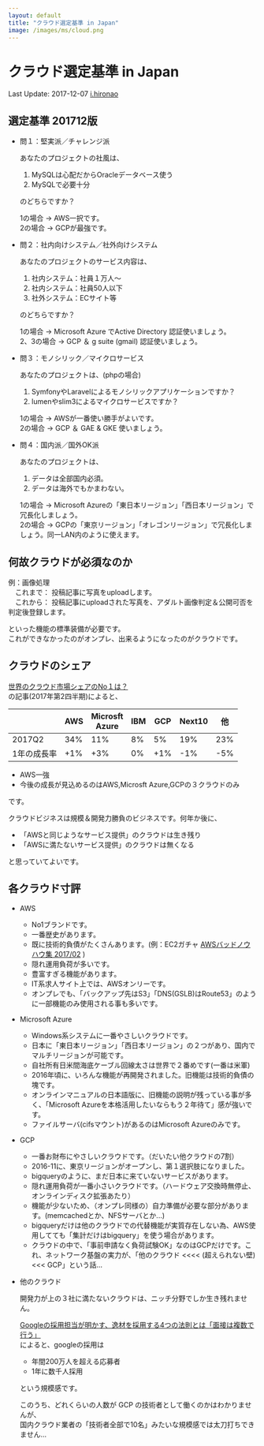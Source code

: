 ```yaml
---
layout: default
title: "クラウド選定基準 in Japan"
image: /images/ms/cloud.png
---
```


# クラウド選定基準 in Japan

<p class="author">
  Last Update: 2017-12-07 <a href="https://github.com/ihironao">i.hironao</a>
</p>

## 選定基準 201712版

- 問１：堅実派／チャレンジ派

  あなたのプロジェクトの社風は、

  1. MySQLは心配だからOracleデータベース使う  
  2. MySQLで必要十分

  のどちらですか？

  1の場合 → AWS一択です。  
  2の場合 → GCPが最強です。

- 問２：社内向けシステム／社外向けシステム

  あなたのプロジェクトのサービス内容は、

  1. 社内システム：社員１万人〜
  2. 社内システム：社員50人以下
  3. 社外システム：ECサイト等

  のどちらですか？

  1の場合 → Microsoft Azure でActive Directory 認証使いましょう。  
  2、3の場合 → GCP ＆ g suite (gmail) 認証使いましょう。

- 問３：モノシリック／マイクロサービス

  あなたのプロジェクトは、(phpの場合)
  
  1. SymfonyやLaravelによるモノシリックアプリケーションですか？
  2. lumenやslim3によるマイクロサービスですか？

  1の場合 → AWSが一番使い勝手がよいです。  
  2の場合 → GCP ＆ GAE & GKE 使いましょう。

- 問４：国内派／国外OK派

  あなたのプロジェクトは、
  
  1. データは全部国内必須。
  1. データは海外でもかまわない。

  1の場合 → Microsoft Azureの「東日本リージョン」「西日本リージョン」で冗長化しましょう。  
  2の場合 → GCPの「東京リージョン」「オレゴンリージョン」で冗長化しましょう。同一LAN内のように使えます。

## 何故クラウドが必須なのか

例：画像処理  
　これまで： 投稿記事に写真をuploadします。  
　これから： 投稿記事にuploadされた写真を、アダルト画像判定＆公開可否を判定後登録します。 

といった機能の標準装備が必要です。  
これができなかったのがオンプレ、出来るようになったのがクラウドです。

## クラウドのシェア

[世界のクラウド市場シェアのNo１は？](http://cloudnights.net/cloud/cloud_research/)  
の記事(2017年第2四半期)によると、

||AWS|Microsft<br>Azure|IBM|GCP|Next10|他|
|---|---|---|---|---|---|---|
|2017Q2|34%|11%|8%|5%|19%|23%|
|1年の成長率|+1%|+3%|0%|+1%|-1%|-5%|

- AWS一強
- 今後の成長が見込めるのはAWS,Microsft Azure,GCPの３クラウドのみ

です。

クラウドビジネスは規模＆開発力勝負のビジネスです。何年か後に、

- 「AWSと同じようなサービス提供」のクラウドは生き残り
- 「AWSに満たないサービス提供」のクラウドは無くなる

と思っていてよいです。

## 各クラウド寸評

- AWS

  - No1ブランドです。
  - 一番歴史があります。
  - 既に技術的負債がたくさんあります。(例：EC2ガチャ [AWSバッドノウハウ集 2017/02](https://qiita.com/yayugu/items/de23747b39ed58aeee8a) )
  - 隠れ運用負荷が多いです。
  - 豊富すぎる機能があります。
  - IT系求人サイト上では、AWSオンリーです。
  - オンプレでも、「バックアップ先はS3」「DNS(GSLB)はRoute53」のように一部機能のみ使用される事も多いです。

- Microsoft Azure

  - Windows系システムに一番やさしいクラウドです。
  - 日本に「東日本リージョン」「西日本リージョン」の２つがあり、国内でマルチリージョンが可能です。
  - 自社所有日米間海底ケーブル回線太さは世界で２番めです(一番は米軍)
  - 2016年頃に、いろんな機能が再開発されました。旧機能は技術的負債の塊です。
  - オンラインマニュアルの日本語版に、旧機能の説明が残っている事が多く、「Microsoft Azureを本格活用したいならもう２年待て」感が強いです。
  - ファイルサーバ(cifsマウント)があるのはMicrosoft Azureのみです。

- GCP

  - 一番お財布にやさしいクラウドです。（だいたい他クラウドの7割）
  - 2016-11に、東京リージョンがオープンし、第１選択肢になりました。
  - bigqueryのように、まだ日本に来ていないサービスがあります。
  - 隠れ運用負荷が一番小さいクラウドです。（ハードウェア交換時無停止、オンラインディスク拡張あたり）
  - 機能が少ないため、（オンプレ同様の）自力準備が必要な部分があります。(memcachedとか、NFSサーバとか...)
  - bigqueryだけは他のクラウドでの代替機能が実質存在しない為、AWS使用してても「集計だけはbigquery」を使う場合があります。
  - クラウドの中で、「事前申請なく負荷試験OK」なのはGCPだけです。これ、ネットワーク基盤の実力が、「他のクラウド <<<< (超えられない壁) <<< GCP」という話...

- 他のクラウド

  開発力が上の３社に満たないクラウドは、ニッチ分野でしか生き残れません。

  [Googleの採用担当が明かす、逸材を採用する4つの法則とは「面接は複数で行う」](http://news.livedoor.com/article/detail/10001864/)  
  によると、googleの採用は


  - 年間200万人を超える応募者
  - 1年に数千人採用

  という規模感です。

  このうち、どれくらいの人数が GCP の技術者として働くのかはわかりませんが、  
  国内クラウド業者の「技術者全部で10名」みたいな規模感では太刀打ちできません...
